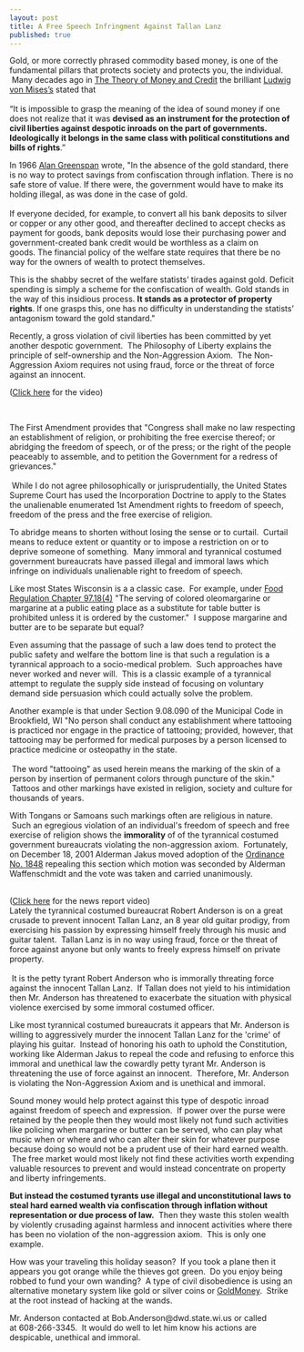 ```yaml
---
layout: post
title: A Free Speech Infringment Against Tallan Lanz
published: true
---
```

<p>Gold, or more correctly phrased commodity based money, is one of the fundamental pillars that protects society and protects you, the individual.  Many decades ago in <a href="https://www.amazon.com/dp/0913966703?tag=run07-20&amp;camp=0&amp;creative=0&amp;linkCode=as4&amp;creativeASIN=0913966703&amp;adid=1WVK6N6PS2HTEJ0Z52CF&amp;" target="_blank">The Theory of Money and Credit</a> the brilliant <a href="http://mises.org/story/2276" target="_blank">Ludwig von Mises’s</a> stated that <br/><br/>“It is impossible to grasp the meaning of the idea of sound money if one does not realize that it was <strong>devised as an instrument for the protection of civil liberties against </strong><span class="hilite"><strong>despotic</strong></span><strong> </strong><span class="hilite"><strong>inroads</strong></span><strong> on the part of governments. Ideologically it belongs in the same class with political constitutions and bills of rights</strong>.”</p>
<p><span><strong><span style="font-weight: normal;">In 1966 <a href="http://www.runtogold.com/2008/11/gold-and-economic-freedom-by-alan-greenspan/" target="_blank">Alan Greenspan</a> wrote, "In the absence of the gold standard, there is no way to protect savings from confiscation through inflation.</span></strong> There is no safe store of value. If there were, the government would have to make its holding illegal, as was done in the case of gold. <br/><br/>If everyone decided, for example, to convert all his bank deposits to silver or copper or any other good, and thereafter declined to accept checks as payment for goods, bank deposits would lose their purchasing power and government-created bank credit would be worthless as a claim on goods. <strong><span style="font-weight: normal;">The financial policy of the welfare state requires that there be no way for the owners of wealth to protect themselves.</span></strong></span></p>
<p>This is the shabby secret of the welfare statists’ tirades against gold. Deficit spending is simply a scheme for the confiscation of wealth. <strong><span style="font-weight: normal;">Gold stands in the way of this insidious process. </span></strong><strong>It stands as a protector of property rights</strong>. If one grasps this, one has no difficulty in understanding the statists’ antagonism toward the gold standard."</p>
<p>Recently, a gross violation of civil liberties has been committed by yet another despotic government.  The Philosophy of Liberty explains the principle of self-ownership and the Non-Aggression Axiom.  The Non-Aggression Axiom requires not using fraud, force or the threat of force against an innocent.</p>
<p><object width="480" height="385" data="http://www.youtube.com/v/muHg86Mys7I&amp;hl=en&amp;fs=1" type="application/x-shockwave-flash"><param name="allowFullScreen" value="true" /><param name="allowscriptaccess" value="always" /><param name="src" value="http://www.youtube.com/v/muHg86Mys7I&amp;hl=en&amp;fs=1" /><param name="allowfullscreen" value="true" /></object></p>
<p>(<a href="http://www.youtube.com/watch?v=muHg86Mys7I" target="_blank">Click here</a> for the video)</p>
<p> </p>
<p>The First Amendment provides that "Congress shall make no law respecting an establishment of religion, or prohibiting the free exercise thereof; or abridging the freedom of speech, or of the press; or the right of the people peaceably to assemble, and to petition the Government for a redress of grievances."<br/><br/>  While I do not agree philosophically or jurisprudentially, the United States Supreme Court has used the Incorporation Doctrine to apply to the States the unalienable enumerated 1st Amendment rights to freedom of speech, freedom of the press and the free exercise of religion.</p>
<p>To abridge means to shorten without losing the sense or to curtail.  Curtail means to reduce extent or quantity or to impose a restriction on or to deprive someone of something.  Many immoral and tyrannical costumed government bureaucrats have passed illegal and immoral laws which infringe on individuals unalienable right to freedom of speech.</p>
<p>Like most States Wisconsin is a a classic case.  For example, under <a href="http://www.legis.state.wi.us/statutes/Stat0097.pdf" target="_blank">Food Regulation Chapter 97.18(4)</a> "The serving of colored oleomargarine or margarine at a public eating place as a substitute for table butter is prohibited unless it is ordered by the customer."  I suppose margarine and butter are to be separate but equal?</p>
<p>Even assuming that the passage of such a law does tend to protect the public safety and welfare the bottom line is that such a regulation is a tyrannical approach to a socio-medical problem.  Such approaches have never worked and never will.  This is a classic example of a tyrannical attempt to regulate the supply side instead of focusing on voluntary demand side persuasion which could actually solve the problem.</p>
<p>Another example is that under Section 9.08.090 of the Municipal Code in Brookfield, WI "No person shall conduct any establishment where tattooing is practiced nor engage in the practice of tattooing; provided, however, that tattooing may be performed for medical purposes by a person licensed to practice medicine or osteopathy in the state. <br/><br/> The word "tattooing" as used herein means the marking of the skin of a person by insertion of permanent colors through puncture of the skin."  Tattoos and other markings have existed in religion, society and culture for thousands of years.</p>
<p>With Tongans or Samoans such markings often are religious in nature.  Such an egregious violation of an individual's freedom of speech and free exercise of religion shows the <strong>immorality</strong> of of the tyrannical costumed government bureaucrats violating the non-aggression axiom.  Fortunately, on December 18, 2001 Alderman Jakus moved adoption of the <a href="http://www.scottberg.com/pdf/cc_2001_12_18.pdf" target="_blank">Ordinance No. 1848</a> repealing this section which motion was seconded by Alderman Waffenschmidt and the vote was taken and carried unanimously.</p>
<p><object width="480" height="385" data="http://www.youtube.com/v/yfjTrrBE_eI&amp;hl=en&amp;fs=1" type="application/x-shockwave-flash"><param name="allowFullScreen" value="true" /><param name="allowscriptaccess" value="always" /><param name="src" value="http://www.youtube.com/v/yfjTrrBE_eI&amp;hl=en&amp;fs=1" /><param name="allowfullscreen" value="true" /></object><br />
(<a href="http://www.youtube.com/watch?v=yfjTrrBE_eI" target="_blank">Click here</a> for the news report video)<br />
Lately the tyrannical costumed bureaucrat Robert Anderson is on a great crusade to prevent innocent Tallan Lanz, an 8 year old guitar prodigy, from exercising his passion by expressing himself freely through his music and guitar talent.  Tallan Lanz is in no way using fraud, force or the threat of force against anyone but only wants to freely express himself on private property. <br/><br/> It is the petty tyrant Robert Anderson who is immorally threating force against the innocent Tallan Lanz.  If Tallan does not yield to his intimidation then Mr. Anderson has threatened to exacerbate the situation with physical violence exercised by some immoral costumed officer.</p>
<p>Like most tyrannical costumed bureaucrats it appears that Mr. Anderson is willing to aggressively murder the innocent Tallan Lanz for the 'crime' of playing his guitar.  Instead of honoring his oath to uphold the Constitution, working like Alderman Jakus to repeal the code and refusing to enforce this immoral and unethical law the cowardly petty tyrant Mr. Anderson is threatening the use of force against an innocent.  Therefore, Mr. Anderson is violating the Non-Aggression Axiom and is unethical and immoral.</p>
<p>Sound money would help protect against this type of despotic inroad against freedom of speech and expression.  If power over the purse were retained by the people then they would most likely not fund such activities like policing when margarine or butter can be served, who can play what music when or where and who can alter their skin for whatever purpose because doing so would not be a prudent use of their hard earned wealth.  The free market would most likely not find these activities worth expending valuable resources to prevent and would instead concentrate on property and liberty infringements.</p>
<p><strong>But instead the costumed tyrants use illegal and unconstitutional laws to steal hard earned wealth via confiscation through inflation without representation or due process of law.</strong>  Then they waste this stolen wealth by violently crusading against harmless and innocent activities where there has been no violation of the non-aggression axiom.  This is only one example.</p>
<p>How was your traveling this holiday season?  If you took a plane then it appears you got orange while the thieves got green.  Do you enjoy being robbed to fund your own wanding?  A type of civil disobedience is using an alternative monetary system like gold or silver coins or <a href="http://www.runtogold.com/goldmoney">GoldMoney</a>.  Strike at the root instead of hacking at the wands.</p>
<p>Mr. Anderson contacted at Bob.Anderson@dwd.state.wi.us or called at 608-266-3345.  It would do well to let him know his actions are despicable, unethical and immoral.</p>
